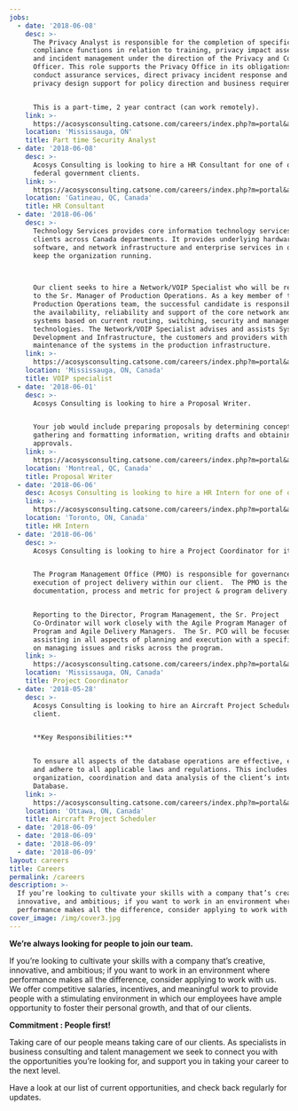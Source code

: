 ```yaml
---
jobs:
  - date: '2018-06-08'
    desc: >-
      The Privacy Analyst is responsible for the completion of specific core
      compliance functions in relation to training, privacy impact assessments
      and incident management under the direction of the Privacy and Compliance
      Officer. This role supports the Privacy Office in its obligations to
      conduct assurance services, direct privacy incident response and provide
      privacy design support for policy direction and business requirements.


      This is a part-time, 2 year contract (can work remotely).
    link: >-
      https://acosysconsulting.catsone.com/careers/index.php?m=portal&a=details&jobOrderID=11037662
    location: 'Mississauga, ON'
    title: Part time Security Analyst
  - date: '2018-06-08'
    desc: >-
      Acosys Consulting is looking to hire a HR Consultant for one of our
      federal government clients.
    link: >-
      https://acosysconsulting.catsone.com/careers/index.php?m=portal&a=details&jobOrderID=11037096
    location: 'Gatineau, QC, Canada'
    title: HR Consultant
  - date: '2018-06-06'
    desc: >-
      Technology Services provides core information technology services to our
      clients across Canada departments. It provides underlying hardware,
      software, and network infrastructure and enterprise services in order to
      keep the organization running.

       

      Our client seeks to hire a Network/VOIP Specialist who will be reporting
      to the Sr. Manager of Production Operations. As a key member of the
      Production Operations team, the successful candidate is responsible for
      the availability, reliability and support of the core network and voice
      systems based on current routing, switching, security and management
      technologies. The Network/VOIP Specialist advises and assists System
      Development and Infrastructure, the customers and providers with the
      maintenance of the systems in the production infrastructure.
    link: >-
      https://acosysconsulting.catsone.com/careers/index.php?m=portal&a=details&jobOrderID=11032519
    location: 'Mississauga, ON, Canada'
    title: VOIP specialist
  - date: '2018-06-01'
    desc: >-
      Acosys Consulting is looking to hire a Proposal Writer.


      Your job would include preparing proposals by determining concepts,
      gathering and formatting information, writing drafts and obtaining
      approvals.
    link: >-
      https://acosysconsulting.catsone.com/careers/index.php?m=portal&a=details&jobOrderID=11019805
    location: 'Montreal, QC, Canada'
    title: Proposal Writer
  - date: '2018-06-06'
    desc: Acosys Consulting is looking to hire a HR Intern for one of our clients.
    link: >-
      https://acosysconsulting.catsone.com/careers/index.php?m=portal&a=details&jobOrderID=11019379
    location: 'Toronto, ON, Canada'
    title: HR Intern
  - date: '2018-06-06'
    desc: >-
      Acosys Consulting is looking to hire a Project Coordinator for its client.


      The Program Management Office (PMO) is responsible for governance and
      execution of project delivery within our client.  The PMO is the source of
      documentation, process and metric for project & program delivery.


      Reporting to the Director, Program Management, the Sr. Project
      Co-Ordinator will work closely with the Agile Program Manager of a large
      Program and Agile Delivery Managers.  The Sr. PCO will be focused on
      assisting in all aspects of planning and execution with a specific focus
      on managing issues and risks across the program.
    link: >-
      https://acosysconsulting.catsone.com/careers/index.php?m=portal&a=details&jobOrderID=10997092
    location: 'Mississauga, ON, Canada'
    title: Project Coordinator
  - date: '2018-05-28'
    desc: >-
      Acosys Consulting is looking to hire an Aircraft Project Scheduler for its
      client.


      **Key Responsibilities:**


      To ensure all aspects of the database operations are effective, efficient
      and adhere to all applicable laws and regulations. This includes the
      organization, coordination and data analysis of the client’s integrated
      Database.
    link: >-
      https://acosysconsulting.catsone.com/careers/index.php?m=portal&a=details&jobOrderID=10997050
    location: 'Ottawa, ON, Canada'
    title: Aircraft Project Scheduler
  - date: '2018-06-09'
  - date: '2018-06-09'
  - date: '2018-06-09'
  - date: '2018-06-09'
layout: careers
title: Careers
permalink: /careers
description: >-
  If you’re looking to cultivate your skills with a company that’s creative,
  innovative, and ambitious; if you want to work in an environment where
  performance makes all the difference, consider applying to work with us.
cover_image: /img/cover3.jpg
---
```


**We’re always looking for people to join our team.**

If you’re looking to cultivate your skills with a company that’s creative, innovative, and ambitious; if
you want to work in an environment where performance makes all the difference, consider applying to
work with us. We offer competitive salaries, incentives, and meaningful work to provide people with a
stimulating environment in which our employees have ample opportunity to foster their personal growth, and that of our clients.

**Commitment : People first!**

Taking care of our people means taking care of our clients. As specialists in business consulting and
talent management we seek to connect you with the opportunities you’re looking for, and support you
in taking your career to the next level.

Have a look at our list of current opportunities, and check back regularly for updates.
